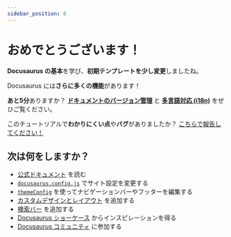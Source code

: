 ```yaml
---
sidebar_position: 6
---
```


# おめでとうございます！

**Docusaurus の基本**を学び、**初期テンプレートを少し変更**しましたね。

Docusaurus には**さらに多くの機能**があります！

**あと5分**ありますか？ **[ドキュメントのバージョン管理](../tutorial-extras/manage-docs-versions.md)** と **[多言語対応 (i18n)](../tutorial-extras/translate-your-site.md)** をぜひご覧ください。

このチュートリアルで**わかりにくい点**や**バグ**がありましたか？ [こちらで報告してください！](https://github.com/facebook/docusaurus/discussions/4610)

## 次は何をしますか？

- [公式ドキュメント](https://docusaurus.io/) を読む
- [`docusaurus.config.js`](https://docusaurus.io/docs/api/docusaurus-config) でサイト設定を変更する
- [`themeConfig`](https://docusaurus.io/docs/api/themes/configuration) を使ってナビゲーションバーやフッターを編集する
- [カスタムデザインとレイアウト](https://docusaurus.io/docs/styling-layout) を追加する
- [検索バー](https://docusaurus.io/docs/search) を追加する
- [Docusaurus ショーケース](https://docusaurus.io/showcase) からインスピレーションを得る
- [Docusaurus コミュニティ](https://docusaurus.io/community/support) に参加する
